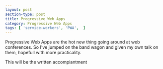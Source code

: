 ```yaml
---
layout: post
section-type: post
title: Progressive Web Apps
category: Progressive Web Apps
tags: [ 'service-workers', 'PWA',  ]
---
```


Progressive Web Apps are the hot new thing going around at web conferences. So I've jumped on the band wagon and given my own talk on them, hopefull with more practicality.

This will be the written accompiantment 